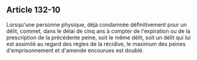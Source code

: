 Article 132-10
----
Lorsqu'une personne physique, déjà condamnée définitivement pour un délit,
commet, dans le délai de cinq ans à compter de l'expiration ou de la
prescription de la précédente peine, soit le même délit, soit un délit qui lui
est assimilé au regard des règles de la récidive, le maximum des peines
d'emprisonnement et d'amende encourues est doublé.
